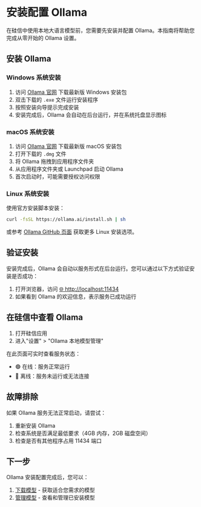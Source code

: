 # 安装配置 Ollama

在硅信中使用本地大语言模型前，您需要先安装并配置 Ollama。本指南将帮助您完成从零开始的 Ollama 设置。

## 安装 Ollama

### Windows 系统安装

1. 访问 [Ollama 官网](https://ollama.ai/download/windows) 下载最新版 Windows 安装包
2. 双击下载的 `.exe` 文件运行安装程序
3. 按照安装向导提示完成安装
4. 安装完成后，Ollama 会自动在后台运行，并在系统托盘显示图标

### macOS 系统安装

1. 访问 [Ollama 官网](https://ollama.ai/download/mac) 下载最新版 macOS 安装包
2. 打开下载的 `.dmg` 文件
3. 将 Ollama 拖拽到应用程序文件夹
4. 从应用程序文件夹或 Launchpad 启动 Ollama
5. 首次启动时，可能需要授权访问权限

### Linux 系统安装

使用官方安装脚本安装：

```bash
curl -fsSL https://ollama.ai/install.sh | sh
```

或参考 [Ollama GitHub 页面](https://github.com/ollama/ollama) 获取更多 Linux 安装选项。

## 验证安装

安装完成后，Ollama 会自动以服务形式在后台运行。您可以通过以下方式验证安装是否成功：

1. 打开浏览器，访问 [:globe_with_meridians: http://localhost:11434](http://localhost:11434)
2. 如果看到 Ollama 的欢迎信息，表示服务已成功运行

## 在硅信中查看 Ollama

1. 打开硅信应用
2. 进入"设置" > "Ollama 本地模型管理"

在此页面可实时查看服务状态：

- :green_circle: 在线：服务正常运行
- :red_circle: 离线：服务未运行或无法连接

## 故障排除

如果 Ollama 服务无法正常启动，请尝试：

1. 重新安装 Ollama
2. 检查系统是否满足最低要求（4GB 内存，2GB 磁盘空间）
3. 检查是否有其他程序占用 11434 端口

## 下一步

Ollama 安装配置完成后，您可以：

1. [下载模型](/ollama/download) - 获取适合您需求的模型
2. [管理模型](/ollama/manage) - 查看和管理已安装模型
